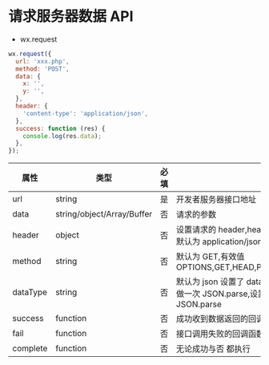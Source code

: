 # 请求服务器数据 API

- wx.request

```javascript
wx.request({
  url: 'xxx.php',
  method: 'POST',
  data: {
    x: '',
    y: '',
  },
  header: {
    'content-type': 'application/json',
  },
  success: function (res) {
    console.log(res.data);
  },
});
```

| 属性     | 类型                       | 必填 | 说明                                                                                                              |
| -------- | -------------------------- | ---- | ----------------------------------------------------------------------------------------------------------------- |
| url      | string                     | 是   | 开发者服务器接口地址                                                                                              |
| data     | string/object/Array/Buffer | 否   | 请求的参数                                                                                                        |
| header   | object                     | 否   | 设置请求的 header,header 中不能设置 Referer,content-type 默认为 application/json                                  |
| method   | string                     | 否   | 默认为 GET,有效值 OPTIONS,GET,HEAD,POST,PUT,DELETE,TRACE,CONNECT                                                  |
| dataType | string                     | 否   | 默认为 json 设置了 dataType 为 json 则会尝试对响应的数据做一次 JSON.parse,设置其他的不对返回的内容进行 JSON.parse |
| success  | function                   | 否   | 成功收到数据返回的回调函数                                                                                        |
| fail     | function                   | 否   | 接口调用失败的回调函数                                                                                            |
| complete | function                   | 否   | 无论成功与否 都执行                                                                                               |
